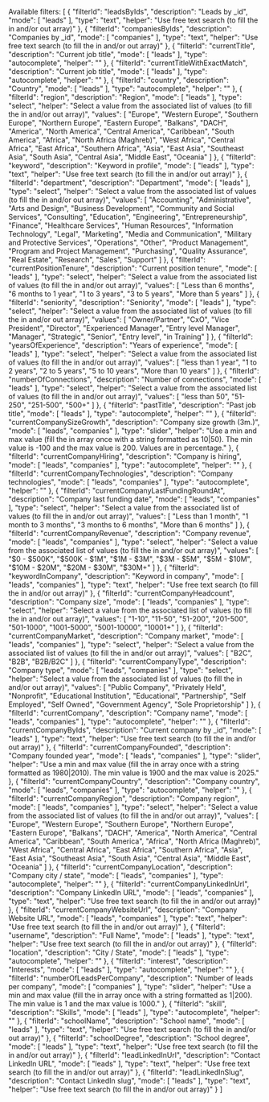 Available filters: [
{
"filterId": "leadsByIds",
"description": "Leads by \_id",
"mode": [
"leads"
],
"type": "text",
"helper": "Use free text search (to fill the in and/or out array)"
},
{
"filterId": "companiesByIds",
"description": "Companies by \_id",
"mode": [
"companies"
],
"type": "text",
"helper": "Use free text search (to fill the in and/or out array)"
},
{
"filterId": "currentTitle",
"description": "Current job title",
"mode": [
"leads"
],
"type": "autocomplete",
"helper": ""
},
{
"filterId": "currentTitleWithExactMatch",
"description": "Current job title",
"mode": [
"leads"
],
"type": "autocomplete",
"helper": ""
},
{
"filterId": "country",
"description": "Country",
"mode": [
"leads"
],
"type": "autocomplete",
"helper": ""
},
{
"filterId": "region",
"description": "Region",
"mode": [
"leads"
],
"type": "select",
"helper": "Select a value from the associated list of values (to fill the in and/or out array)",
"values": [
"Europe",
"Western Europe",
"Southern Europe",
"Northern Europe",
"Eastern Europe",
"Balkans",
"DACH",
"America",
"North America",
"Central America",
"Caribbean",
"South America",
"Africa",
"North Africa (Maghreb)",
"West Africa",
"Central Africa",
"East Africa",
"Southern Africa",
"Asia",
"East Asia",
"Southeast Asia",
"South Asia",
"Central Asia",
"Middle East",
"Oceania"
]
},
{
"filterId": "keyword",
"description": "Keyword in profile",
"mode": [
"leads"
],
"type": "text",
"helper": "Use free text search (to fill the in and/or out array)"
},
{
"filterId": "department",
"description": "Department",
"mode": [
"leads"
],
"type": "select",
"helper": "Select a value from the associated list of values (to fill the in and/or out array)",
"values": [
"Accounting",
"Administrative",
"Arts and Design",
"Business Development",
"Community and Social Services",
"Consulting",
"Education",
"Engineering",
"Entrepreneurship",
"Finance",
"Healthcare Services",
"Human Resources",
"Information Technology",
"Legal",
"Marketing",
"Media and Communication",
"Military and Protective Services",
"Operations",
"Other",
"Product Management",
"Program and Project Management",
"Purchasing",
"Quality Assurance",
"Real Estate",
"Research",
"Sales",
"Support"
]
},
{
"filterId": "currentPositionTenure",
"description": "Current position tenure",
"mode": [
"leads"
],
"type": "select",
"helper": "Select a value from the associated list of values (to fill the in and/or out array)",
"values": [
"Less than 6 months",
"6 months to 1 year",
"1 to 3 years",
"3 to 5 years",
"More than 5 years"
]
},
{
"filterId": "seniority",
"description": "Seniority",
"mode": [
"leads"
],
"type": "select",
"helper": "Select a value from the associated list of values (to fill the in and/or out array)",
"values": [
"Owner/Partner",
"CxO",
"Vice President",
"Director",
"Experienced Manager",
"Entry level Manager",
"Manager",
"Strategic",
"Senior",
"Entry level",
"in Training"
]
},
{
"filterId": "yearsOfExperience",
"description": "Years of experience",
"mode": [
"leads"
],
"type": "select",
"helper": "Select a value from the associated list of values (to fill the in and/or out array)",
"values": [
"less than 1 year",
"1 to 2 years",
"2 to 5 years",
"5 to 10 years",
"More than 10 years"
]
},
{
"filterId": "numberOfConnections",
"description": "Number of connections",
"mode": [
"leads"
],
"type": "select",
"helper": "Select a value from the associated list of values (to fill the in and/or out array)",
"values": [
"less than 50",
"51-250",
"251-500",
"500+"
]
},
{
"filterId": "pastTitle",
"description": "Past job title",
"mode": [
"leads"
],
"type": "autocomplete",
"helper": ""
},
{
"filterId": "currentCompanySizeGrowth",
"description": "Company size growth (3m.)",
"mode": [
"leads",
"companies"
],
"type": "slider",
"helper": "Use a min and max value (fill the in array once with a string formatted as 10|50). The min value is -100 and the max value is 200. Values are in percentage."
},
{
"filterId": "currentCompanyHiring",
"description": "Company is hiring",
"mode": [
"leads",
"companies"
],
"type": "autocomplete",
"helper": ""
},
{
"filterId": "currentCompanyTechnologies",
"description": "Company technologies",
"mode": [
"leads",
"companies"
],
"type": "autocomplete",
"helper": ""
},
{
"filterId": "currentCompanyLastFundingRoundAt",
"description": "Company last funding date",
"mode": [
"leads",
"companies"
],
"type": "select",
"helper": "Select a value from the associated list of values (to fill the in and/or out array)",
"values": [
"Less than 1 month",
"1 month to 3 months",
"3 months to 6 months",
"More than 6 months"
]
},
{
"filterId": "currentCompanyRevenue",
"description": "Company revenue",
"mode": [
"leads",
"companies"
],
"type": "select",
"helper": "Select a value from the associated list of values (to fill the in and/or out array)",
"values": [
"$0 - $500K",
"$500K - $1M",
"$1M - $3M",
"$3M - $5M",
"$5M - $10M",
"$10M - $20M",
"$20M - $30M",
"$30M+"
]
},
{
"filterId": "keywordInCompany",
"description": "Keyword in company",
"mode": [
"leads",
"companies"
],
"type": "text",
"helper": "Use free text search (to fill the in and/or out array)"
},
{
"filterId": "currentCompanyHeadcount",
"description": "Company size",
"mode": [
"leads",
"companies"
],
"type": "select",
"helper": "Select a value from the associated list of values (to fill the in and/or out array)",
"values": [
"1-10",
"11-50",
"51-200",
"201-500",
"501-1000",
"1001-5000",
"5001-10000",
"10001+"
]
},
{
"filterId": "currentCompanyMarket",
"description": "Company market",
"mode": [
"leads",
"companies"
],
"type": "select",
"helper": "Select a value from the associated list of values (to fill the in and/or out array)",
"values": [
"B2C",
"B2B",
"B2B/B2C"
]
},
{
"filterId": "currentCompanyType",
"description": "Company type",
"mode": [
"leads",
"companies"
],
"type": "select",
"helper": "Select a value from the associated list of values (to fill the in and/or out array)",
"values": [
"Public Company",
"Privately Held",
"Nonprofit",
"Educational Institution",
"Educational",
"Partnership",
"Self Employed",
"Self Owned",
"Government Agency",
"Sole Proprietorship"
]
},
{
"filterId": "currentCompany",
"description": "Company name",
"mode": [
"leads",
"companies"
],
"type": "autocomplete",
"helper": ""
},
{
"filterId": "currentCompanyByIds",
"description": "Current company by \_id",
"mode": [
"leads"
],
"type": "text",
"helper": "Use free text search (to fill the in and/or out array)"
},
{
"filterId": "currentCompanyFounded",
"description": "Company founded year",
"mode": [
"leads",
"companies"
],
"type": "slider",
"helper": "Use a min and max value (fill the in array once with a string formatted as 1980|2010). The min value is 1900 and the max value is 2025."
},
{
"filterId": "currentCompanyCountry",
"description": "Company country",
"mode": [
"leads",
"companies"
],
"type": "autocomplete",
"helper": ""
},
{
"filterId": "currentCompanyRegion",
"description": "Company region",
"mode": [
"leads",
"companies"
],
"type": "select",
"helper": "Select a value from the associated list of values (to fill the in and/or out array)",
"values": [
"Europe",
"Western Europe",
"Southern Europe",
"Northern Europe",
"Eastern Europe",
"Balkans",
"DACH",
"America",
"North America",
"Central America",
"Caribbean",
"South America",
"Africa",
"North Africa (Maghreb)",
"West Africa",
"Central Africa",
"East Africa",
"Southern Africa",
"Asia",
"East Asia",
"Southeast Asia",
"South Asia",
"Central Asia",
"Middle East",
"Oceania"
]
},
{
"filterId": "currentCompanyLocation",
"description": "Company city / state",
"mode": [
"leads",
"companies"
],
"type": "autocomplete",
"helper": ""
},
{
"filterId": "currentCompanyLinkedInUrl",
"description": "Company LinkedIn URL",
"mode": [
"leads",
"companies"
],
"type": "text",
"helper": "Use free text search (to fill the in and/or out array)"
},
{
"filterId": "currentCompanyWebsiteUrl",
"description": "Company Website URL",
"mode": [
"leads",
"companies"
],
"type": "text",
"helper": "Use free text search (to fill the in and/or out array)"
},
{
"filterId": "username",
"description": "Full Name",
"mode": [
"leads"
],
"type": "text",
"helper": "Use free text search (to fill the in and/or out array)"
},
{
"filterId": "location",
"description": "City / State",
"mode": [
"leads"
],
"type": "autocomplete",
"helper": ""
},
{
"filterId": "interest",
"description": "Interests",
"mode": [
"leads"
],
"type": "autocomplete",
"helper": ""
},
{
"filterId": "numberOfLeadsPerCompany",
"description": "Number of leads per company",
"mode": [
"companies"
],
"type": "slider",
"helper": "Use a min and max value (fill the in array once with a string formatted as 1|200). The min value is 1 and the max value is 1000."
},
{
"filterId": "skill",
"description": "Skills",
"mode": [
"leads"
],
"type": "autocomplete",
"helper": ""
},
{
"filterId": "schoolName",
"description": "School name",
"mode": [
"leads"
],
"type": "text",
"helper": "Use free text search (to fill the in and/or out array)"
},
{
"filterId": "schoolDegree",
"description": "School degree",
"mode": [
"leads"
],
"type": "text",
"helper": "Use free text search (to fill the in and/or out array)"
},
{
"filterId": "leadLinkedInUrl",
"description": "Contact LinkedIn URL",
"mode": [
"leads"
],
"type": "text",
"helper": "Use free text search (to fill the in and/or out array)"
},
{
"filterId": "leadLinkedInSlug",
"description": "Contact LinkedIn slug",
"mode": [
"leads"
],
"type": "text",
"helper": "Use free text search (to fill the in and/or out array)"
}
]
